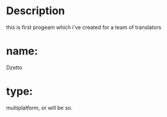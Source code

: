 # Description
this is first progeam which i've created for a team of translators

# name:
Dzetto

# type:
multiplatform, or will be so.

